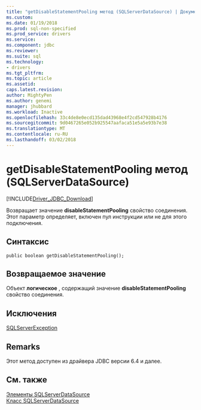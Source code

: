 ```yaml
---
title: "getDisableStatementPooling метод (SQLServerDataSource) | Документы Microsoft"
ms.custom: 
ms.date: 01/19/2018
ms.prod: sql-non-specified
ms.prod_service: drivers
ms.service: 
ms.component: jdbc
ms.reviewer: 
ms.suite: sql
ms.technology:
- drivers
ms.tgt_pltfrm: 
ms.topic: article
ms.assetid: 
caps.latest.revision: 
author: MightyPen
ms.author: genemi
manager: jhubbard
ms.workload: Inactive
ms.openlocfilehash: 33c4de8e0ecd135dad43968e4f2cd547928b4176
ms.sourcegitcommit: 9d0467265e052b925547aafaca51e5a5e93b7e38
ms.translationtype: MT
ms.contentlocale: ru-RU
ms.lasthandoff: 03/02/2018
---
```

# <a name="getdisablestatementpooling-method-sqlserverdatasource"></a>getDisableStatementPooling метод (SQLServerDataSource)
[!INCLUDE[Driver_JDBC_Download](../../../includes/driver_jdbc_download.md)]

  Возвращает значение **disableStatementPooling** свойство соединения. Этот параметр определяет, включен пул инструкции или не для этого подключения.

  
## <a name="syntax"></a>Синтаксис  
  
```
public boolean getDisableStatementPooling();  
```  
  
## <a name="return-value"></a>Возвращаемое значение  
 Объект **логическое** , содержащий значение **disableStatementPooling** свойство соединения.
  
## <a name="exceptions"></a>Исключения  
 [SQLServerException](../../../connect/jdbc/reference/sqlserverexception-class.md)  
 
## <a name="remarks"></a>Remarks  
 Этот метод доступен из драйвера JDBC версии 6.4 и далее.
 
## <a name="see-also"></a>См. также  
 [Элементы SQLServerDataSource](../../../connect/jdbc/reference/sqlserverdatasource-members.md)   
 [Класс SQLServerDataSource](../../../connect/jdbc/reference/sqlserverdatasource-class.md)  
  
  
